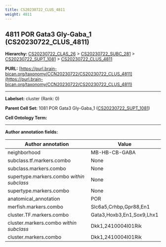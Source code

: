```yaml
---
title: CS20230722_CLUS_4811
weight: 4811
---
```

## 4811 POR Gata3 Gly-Gaba_1 (CS20230722_CLUS_4811)
<b>Hierarchy: </b>
[CS20230722_CLAS_26](../CS20230722_CLAS_26) >
[CS20230722_SUBC_281](../CS20230722_SUBC_281) >
[CS20230722_SUPT_1081](../CS20230722_SUPT_1081) >
[CS20230722_CLUS_4811](../CS20230722_CLUS_4811)

**PURL:** [https://purl.brain-bican.org/taxonomy/CCN20230722/CS20230722_CLUS_4811](https://purl.brain-bican.org/taxonomy/CCN20230722/CS20230722_CLUS_4811)

---


**Labelset:** cluster (Rank: 0)

**Parent Cell Set:** 1081 POR Gata3 Gly-Gaba_1 ([CS20230722_SUPT_1081](../CS20230722_SUPT_1081))



**Cell Ontology Term:** 

[MARKER GENES.]: #


---

[TRANSFERRED ANNOTATIONS.]: #


[AUTHOR ANNOTATION FIELDS.]: #


**Author annotation fields:**

| Author annotation | Value |
|-------------------|-------|
|neighborhood|MB-HB-CB-GABA|
|subclass.tf.markers.combo|None|
|subclass.markers.combo|None|
|supertype.markers.combo _within subclass_|None|
|supertype.markers.combo|None|
|anatomical_annotation|POR|
|merfish.markers.combo|Slc6a5,Crhbp,Gpr88,En1|
|cluster.TF.markers.combo|Gata3,Hoxb3,En1,Sox9,Lhx1|
|cluster.markers.combo _within subclass_|Dkk1,2410004I01Rik|
|cluster.markers.combo|Dkk1,2410004I01Rik|
